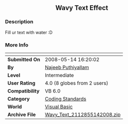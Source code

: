 ﻿<div align="center">

## Wavy Text Effect


</div>

### Description

Fill ur text with water :D
 
### More Info
 


<span>             |<span>
---                |---
**Submitted On**   |2008-05-14 16:20:02
**By**             |[Najeeb Puthiyallam](https://github.com/Planet-Source-Code/PSCIndex/blob/master/ByAuthor/najeeb-puthiyallam.md)
**Level**          |Intermediate
**User Rating**    |4.0 (8 globes from 2 users)
**Compatibility**  |VB 6\.0
**Category**       |[Coding Standards](https://github.com/Planet-Source-Code/PSCIndex/blob/master/ByCategory/coding-standards__1-43.md)
**World**          |[Visual Basic](https://github.com/Planet-Source-Code/PSCIndex/blob/master/ByWorld/visual-basic.md)
**Archive File**   |[Wavy\_Text\_2112855142008\.zip](https://github.com/Planet-Source-Code/najeeb-puthiyallam-wavy-text-effect__1-70541/archive/master.zip)








